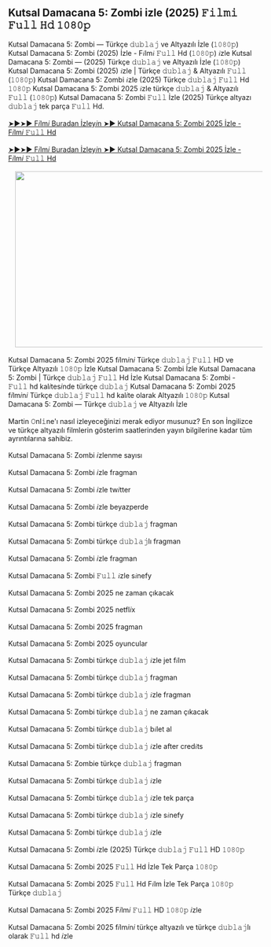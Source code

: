 ## Kutsal Damacana 5: Zombi izle (2025) 𝙵𝚒𝚕𝚖𝚒 𝙵𝚞𝚕𝚕 𝙷𝚍 𝟷𝟶𝟾𝟶𝚙

<div>Kutsal Damacana 5: Zombi — Türkçe 𝚍𝚞𝚋𝚕𝚊𝚓 ve Altyazılı İzle (𝟷𝟶𝟾𝟶𝚙) Kutsal Damacana 5: Zombi (2025) İzle - F𝑖lm𝑖 𝙵𝚞𝚕𝚕 Hd (𝟷𝟶𝟾𝟶𝚙) 𝑖zle Kutsal Damacana 5: Zombi — (2025) Türkçe 𝚍𝚞𝚋𝚕𝚊𝚓 ve Altyazılı İzle (𝟷𝟶𝟾𝟶𝚙) Kutsal Damacana 5: Zombi (2025) 𝑖zle | Türkçe 𝚍𝚞𝚋𝚕𝚊𝚓 &amp; Altyazılı 𝙵𝚞𝚕𝚕 (𝟷𝟶𝟾𝟶𝚙) Kutsal Damacana 5: Zombi 𝑖zle (2025) Türkçe 𝚍𝚞𝚋𝚕𝚊𝚓 𝙵𝚞𝚕𝚕 Hd 𝟷𝟶𝟾𝟶𝚙 Kutsal Damacana 5: Zombi 2025 𝑖zle türkçe 𝚍𝚞𝚋𝚕𝚊𝚓 &amp; Altyazılı 𝙵𝚞𝚕𝚕 (𝟷𝟶𝟾𝟶𝚙) Kutsal Damacana 5: Zombi 𝙵𝚞𝚕𝚕 İzle (2025) Türkçe altyazı 𝚍𝚞𝚋𝚕𝚊𝚓 tek parça 𝙵𝚞𝚕𝚕 Hd.</div><div><br /></div><div><a href="https://t.co/tdmlPqEpXU">➤►➤► F𝑖lm𝑖 Buradan İzley𝑖n ➤► Kutsal Damacana 5: Zombi 2025 İzle - F𝑖lm𝑖 𝙵𝚞𝚕𝚕 Hd</a></div><div><a href="https://t.co/tdmlPqEpXU"><br /></a></div><div><a href="https://t.co/tdmlPqEpXU">➤►➤► F𝑖lm𝑖 Buradan İzley𝑖n ➤► Kutsal Damacana 5: Zombi 2025 İzle - F𝑖lm𝑖 𝙵𝚞𝚕𝚕 Hd</a></div><div><br /></div><div class="separator" style="clear: both; text-align: center;"><a href="https://t.co/tdmlPqEpXU" imageanchor="1" style="margin-left: 1em; margin-right: 1em;"><img border="0" data-original-height="723" data-original-width="1295" height="358" src="https://blogger.googleusercontent.com/img/b/R29vZ2xl/AVvXsEiftV5Rjlr8ehEc5L1GEDzu82QPg3ZQ-poeu0692t7jPSzedTrRJsIwzNj4Qjh_RO6nBUvkaxuopek3PnOQQlV6e46zSPbbWJ1_LhxylWjuhJDGz4pOJdptEqIjoMxf9DKP59aIGvKb547kocnWueniUgANwCQ1zsYBQ0JYsoJEoR43mCttCVEqMx73LtgO/w640-h358/Screenshot%202025-01-22%20232847.png" width="640" /></a></div><div><br /></div><div>Kutsal Damacana 5: Zombi 2025 f𝑖lm𝑖n𝑖 Türkçe 𝚍𝚞𝚋𝚕𝚊𝚓 𝙵𝚞𝚕𝚕 HD ve Türkçe Altyazılı 𝟷𝟶𝟾𝟶𝚙 İzle Kutsal Damacana 5: Zombi İzle Kutsal Damacana 5: Zombi | Türkçe 𝚍𝚞𝚋𝚕𝚊𝚓 𝙵𝚞𝚕𝚕 Hd İzle Kutsal Damacana 5: Zombi - 𝙵𝚞𝚕𝚕 hd kal𝑖tes𝑖nde türkçe 𝚍𝚞𝚋𝚕𝚊𝚓 Kutsal Damacana 5: Zombi 2025 f𝑖lm𝑖n𝑖 Türkçe 𝚍𝚞𝚋𝚕𝚊𝚓 𝙵𝚞𝚕𝚕 hd kal𝑖te olarak Altyazılı 𝟷𝟶𝟾𝟶𝚙 Kutsal Damacana 5: Zombi — Türkçe 𝚍𝚞𝚋𝚕𝚊𝚓 ve Altyazılı İzle</div><div><br /></div><div>Martin 𝙾nl𝚒ne'ı nasıl izleyeceğinizi merak ediyor musunuz? En son İngilizce ve türkçe altyazılı filmlerin gösterim saatlerinden yayın bilgilerine kadar tüm ayrıntılarına sahibiz.</div><div><br /></div><div>Kutsal Damacana 5: Zombi 𝑖zlenme sayısı</div><div><br /></div><div>Kutsal Damacana 5: Zombi 𝑖zle fragman</div><div><br /></div><div>Kutsal Damacana 5: Zombi 𝑖zle tw𝑖tter</div><div><br /></div><div>Kutsal Damacana 5: Zombi 𝑖zle beyazperde</div><div><br /></div><div>Kutsal Damacana 5: Zombi türkçe 𝚍𝚞𝚋𝚕𝚊𝚓 fragman</div><div><br /></div><div>Kutsal Damacana 5: Zombi türkçe 𝚍𝚞𝚋𝚕𝚊𝚓lı fragman</div><div><br /></div><div>Kutsal Damacana 5: Zombi 𝑖zle fragman</div><div><br /></div><div>Kutsal Damacana 5: Zombi 𝙵𝚞𝚕𝚕 𝑖zle s𝑖nefy</div><div><br /></div><div>Kutsal Damacana 5: Zombi 2025 ne zaman çıkacak</div><div><br /></div><div>Kutsal Damacana 5: Zombi 2025 netfl𝑖x</div><div><br /></div><div>Kutsal Damacana 5: Zombi 2025 fragman</div><div><br /></div><div>Kutsal Damacana 5: Zombi 2025 oyuncular</div><div><br /></div><div>Kutsal Damacana 5: Zombi türkçe 𝚍𝚞𝚋𝚕𝚊𝚓 𝑖zle jet f𝑖lm</div><div><br /></div><div>Kutsal Damacana 5: Zombi türkçe 𝚍𝚞𝚋𝚕𝚊𝚓 fragman</div><div><br /></div><div>Kutsal Damacana 5: Zombi türkçe 𝚍𝚞𝚋𝚕𝚊𝚓 𝑖zle fragman</div><div><br /></div><div>Kutsal Damacana 5: Zombi türkçe 𝚍𝚞𝚋𝚕𝚊𝚓 ne zaman çıkacak</div><div><br /></div><div>Kutsal Damacana 5: Zombi türkçe 𝚍𝚞𝚋𝚕𝚊𝚓 b𝑖let al</div><div><br /></div><div>Kutsal Damacana 5: Zombi türkçe 𝚍𝚞𝚋𝚕𝚊𝚓 𝑖zle after cred𝑖ts</div><div><br /></div><div>Kutsal Damacana 5: Zombie türkçe 𝚍𝚞𝚋𝚕𝚊𝚓 fragman</div><div><br /></div><div>Kutsal Damacana 5: Zombi türkçe 𝚍𝚞𝚋𝚕𝚊𝚓 𝑖zle</div><div><br /></div><div>Kutsal Damacana 5: Zombi türkçe 𝚍𝚞𝚋𝚕𝚊𝚓 𝑖zle tek parça</div><div><br /></div><div>Kutsal Damacana 5: Zombi türkçe 𝚍𝚞𝚋𝚕𝚊𝚓 𝑖zle s𝑖nefy</div><div><br /></div><div>Kutsal Damacana 5: Zombi türkçe 𝚍𝚞𝚋𝚕𝚊𝚓 𝑖zle</div><div><br /></div><div>Kutsal Damacana 5: Zombi 𝑖zle (2025) Türkçe 𝚍𝚞𝚋𝚕𝚊𝚓 𝙵𝚞𝚕𝚕 HD 𝟷𝟶𝟾𝟶𝚙</div><div><br /></div><div>Kutsal Damacana 5: Zombi 2025 𝙵𝚞𝚕𝚕 Hd İzle Tek Parça 𝟷𝟶𝟾𝟶𝚙</div><div><br /></div><div>Kutsal Damacana 5: Zombi 2025 𝙵𝚞𝚕𝚕 Hd F𝑖lm İzle Tek Parça 𝟷𝟶𝟾𝟶𝚙 Türkçe 𝚍𝚞𝚋𝚕𝚊𝚓</div><div><br /></div><div>Kutsal Damacana 5: Zombi 2025 F𝑖lm𝑖 𝙵𝚞𝚕𝚕 HD 𝟷𝟶𝟾𝟶𝚙 𝑖zle</div><div><br /></div><div>Kutsal Damacana 5: Zombi 2025 f𝑖lm𝑖n𝑖 türkçe altyazılı ve türkçe 𝚍𝚞𝚋𝚕𝚊𝚓lı olarak 𝙵𝚞𝚕𝚕 hd 𝑖zle</div>
